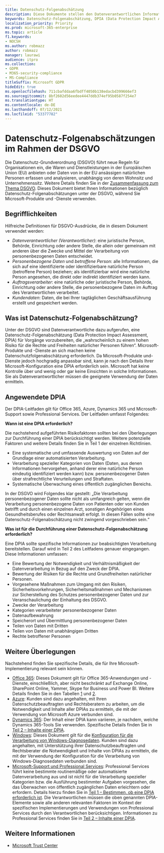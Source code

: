 ```yaml
---
title: Datenschutz-Folgenabschätzung
description: Diese Dokumente stellen den Datenverantwortlichen Informationen bereit, die ihnen helfen, zu bestimmen, ob eine Datenschutz-Folgeabschätzung erforderlich ist, und wenn ja, welche Informationen sie enthalten soll.
keywords: Datenschutz-Folgenabschätzung, DPIA (Data Protection Impact Assessment), Dynamics 365, Microsoft Professional Services, Microsoft 365, Microsoft 365-Dokumentation, DSGVO
localization_priority: Priority
ms.prod: microsoft-365-enterprise
ms.topic: article
f1.keywords:
- NOCSH
ms.author: robmazz
author: robmazz
manager: laurawi
audience: itpro
ms.collection:
- GDPR
- M365-security-compliance
- MS-Compliance
titleSuffix: Microsoft GDPR
hideEdit: true
ms.openlocfilehash: 711cbafddaa6fbdff4050b138edacbd399666ef3
ms.sourcegitcommit: 8bf2602d56eedee4447ddb374ef95b0587f254e7
ms.translationtype: HT
ms.contentlocale: de-DE
ms.lasthandoff: 07/12/2021
ms.locfileid: "53377782"
---
```

# <a name="data-protection-impact-assessment-for-the-gdpr"></a>Datenschutz-Folgenabschätzungen im Rahmen der DSGVO

Die Datenschutz-Grundverordnung (DSGVO) führt neue Regeln für Organisationen ein, die Waren und Dienstleistungen in der Europäischen Union (EU) anbieten oder Daten von in der EU ansässigen natürlichen Personen erfassen und analysieren, unabhängig von deren Wohnsitz und Unternehmenssitz. Weitere Details finden Sie in der [Zusammenfassung zum Thema DSGVO](gdpr.md). Dieses Dokument bietet Ihnen Informationen bezüglich Datenschutz-Folgenabschätzungen unter der DSGVO, während Sie Microsoft-Produkte und -Dienste verwenden.

## <a name="terminology"></a>Begrifflichkeiten

Hilfreiche Definitionen für DSGVO-Ausdrücke, die in diesem Dokument verwendet werden:

- *Datenverantwortlicher (Verantwortlicher)*: eine juristische Person, Behörde, Einrichtung oder andere Stelle, die allein oder gemeinsam mit anderen über die Zwecke und Mittel der Verarbeitung von personenbezogenen Daten entscheidet.  
- *Personenbezogene Daten* und *betroffene Person*: alle Informationen, die sich auf eine identifizierte oder identifizierbare natürliche Person (betroffene Person) beziehen; als identifizierbar wird eine natürliche Person angesehen, die direkt oder indirekt identifiziert werden kann.  
- *Auftragsverarbeiter*: eine natürliche oder juristische Person, Behörde, Einrichtung oder andere Stelle, die personenbezogene Daten im Auftrag des Verantwortlichen verarbeitet.  
- *Kundendaten*: Daten, die bei Ihrer tagtäglichen Geschäftsausführung erstellt und gespeichert werden.

## <a name="what-is-a-dpia"></a>Was ist Datenschutz-Folgenabschätzung?

Unter der DSGVO sind Datenverantwortliche dazu aufgerufen, eine Datenschutz-Folgenabschätzung (Data Protection Impact Assessment, DPIA) für Vorgänge vorzubereiten, die „wahrscheinlich zu einem hohen Risiko für die Rechte und Freiheiten natürlicher Personen führen“. Microsoft-Produkte und -Dienste an sich machen keine Datenschutzfolgenabschätzung erforderlich. Da Microsoft-Produkte und-Dienste jedoch hochgradig anpassbar sind, kann je nach den Details Ihrer Microsoft-Konfiguration eine DPIA erforderlich sein. Microsoft hat keine Kontrolle über und wenig oder gar keine Einsichten in solche Informationen. Sie als Datenverantwortlicher müssen die geeignete Verwendung der Daten ermitteln.

## <a name="dpia-in-action"></a>Angewendete DPIA

Der DPIA-Leitfaden gilt für Office 365, Azure, Dynamics 365 und Microsoft-Support sowie Professional Services. Der Leitfaden umfasst Folgendes:

**Wann ist eine DPIA erforderlich?**

Die nachstehend aufgeführten Risikofaktoren sollten bei den Überlegungen zur Durchführung einer DPIA berücksichtigt werden. Weitere potenzielle Faktoren und weitere Details finden Sie in Teil 1 der einzelnen Richtlinien.  

- Eine systematische und umfassende Auswertung von Daten auf der Grundlage einer automatisierten Verarbeitung.  
- Verarbeitung spezieller Kategorien von Daten (Daten, aus denen Informationen hervorgehen, anhand derer eine natürliche Person eindeutig identifiziert werden kann) bzw. personenbezogener Daten über strafrechtliche Verurteilungen und Straftaten.
- Systematische Überwachung eines öffentlich zugänglichen Bereichs.

In der DSGVO wird Folgendes klar gestellt: „Die Verarbeitung personenbezogener Daten sollte nicht als umfangreich gelten, wenn die Verarbeitung personenbezogene Daten von Patienten oder von Kunden betrifft und durch einen einzelnen Arzt, sonstigen Angehörigen eines Gesundheitsberufes oder Rechtsanwalt erfolgt. In diesen Fällen sollte eine Datenschutz-Folgenabschätzung nicht zwingend vorgeschrieben sein.“

**Was ist für die Durchführung einer Datenschutz-Folgenabschätzung erforderlich?**

Eine DPIA sollte spezifische Informationen zur beabsichtigten Verarbeitung bereitstellen. Darauf wird in Teil 2 des Leitfadens genauer eingegangen. Diese Informationen umfassen:

- Eine Bewertung der Notwendigkeit und Verhältnismäßigkeit der Datenverarbeitung in Bezug auf den Zweck der DPIA.  
- Bewertung der Risiken für die Rechte und Grundfreiheiten natürlicher Personen.
- Vorgesehene Maßnahmen zum Umgang mit den Risiken, Sicherheitsvorkehrungen, Sicherheitsmaßnahmen und Mechanismen zur Sicherstellung des Schutzes personenbezogener Daten und zur Veranschaulichung der Einhaltung des DSGVO.
- Zwecke der Verarbeitung  
- Kategorien verarbeiteter personenbezogener Daten  
- Datenaufbewahrung  
- Speicherort und Übermittlung personenbezogener Daten  
- Teilen von Daten mit Dritten  
- Teilen von Daten mit unabhängigen Dritten  
- Rechte betroffener Personen

## <a name="additional-considerations"></a>Weitere Überlegungen

Nachstehend finden Sie spezifische Details, die für Ihre Microsoft-Implementierung relevant sein können.

- [Office 365](gdpr-dpia-office365.md): Dieses Dokument gilt für Office 365-Anwendungen und -Dienste, einschließlich, aber nicht beschränkt auf Exchange Online, SharePoint Online, Yammer, Skype for Business und Power BI. Weitere Details finden Sie in den Tabellen [1](/microsoft-365/compliance/gdpr-dpia-office365#part-1--determining-whether-a-dpia-is-needed) und [2](/microsoft-365/compliance/gdpr-dpia-office365#part-2--contents-of-a-dpia).  
- [Azure](gdpr-dpia-azure.md): Kunden sind dazu angehalten, mit Ihren Datenschutzbeauftragten und Rechtsberatern zu arbeiten, um die Notwendigkeit und Inhalte aller DPIAs zu ermitteln, die mit der Verwendung von Microsoft Azure verbunden sind.  
- [Dynamics 365](gdpr-dpia-dynamics.md): Der Inhalt einer DPIA kann variieren, je nachdem, welche Dynamics 365-Tools Sie verwenden. Spezifische Details finden Sie in [Teil 2 – Inhalte einer DPIA](/microsoft-365/compliance/gdpr-dpia-dynamics#part-2--contents-of-a-dpia).
- [Windows](/compliance/regulatory/gdpr-dpia-windows): Dieses Dokument gilt für die [Konfiguration für die Verarbeitung von Windows-Diagnosedaten](/windows/privacy/configure-windows-diagnostic-data-in-your-organization). Kunden sind dazu angehalten, mit Unterstützung ihrer Datenschutzbeauftragten und Rechtsberater die Notwendigkeit und Inhalte von DPIAs zu ermitteln, die mit der Verwendung der Konfiguration für die Verarbeitung von Windows-Diagnosedaten verbunden sind.
- [Microsoft-Support und Professional Services](gdpr-dpia-prof-services.md): Professional Services führt keine bestimmte routinemäßige oder automatisierte Datenverarbeitung aus und ist nicht für die Verarbeitung spezieller Kategorien bzw. die Ausführung bestimmter Aufgaben vorgesehen, die das Überwachen von öffentlich zugänglichen Daten erleichtern oder erfordern. Details hierzu finden Sie in [Teil 1 – Bestimmen, ob eine DPIA erforderlich ist](/microsoft-365/compliance/gdpr-dpia-prof-services#part-1--determining-whether-a-dpia-is-needed). Die Verantwortlichen müssen die oben genannten DPIA-Elemente sowie alle anderen relevanten Faktoren im Kontext der spezifischen Implementierungen und Verwendungen von Professional Services durch den Verantwortlichen berücksichtigen. Informationen zu Professional Services finden Sie in [Teil 2 – Inhalte einer DPIA](/microsoft-365/compliance/gdpr-dpia-prof-services#part-2--contents-of-a-dpia).

## <a name="learn-more"></a>Weitere Informationen

- [Microsoft Trust Center](https://www.microsoft.com/trust-center/privacy/gdpr-overview)
